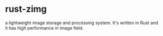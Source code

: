 # rust-zimg
a lightweight image storage and processing system. It's written in Rust and it has high performance in image field.
